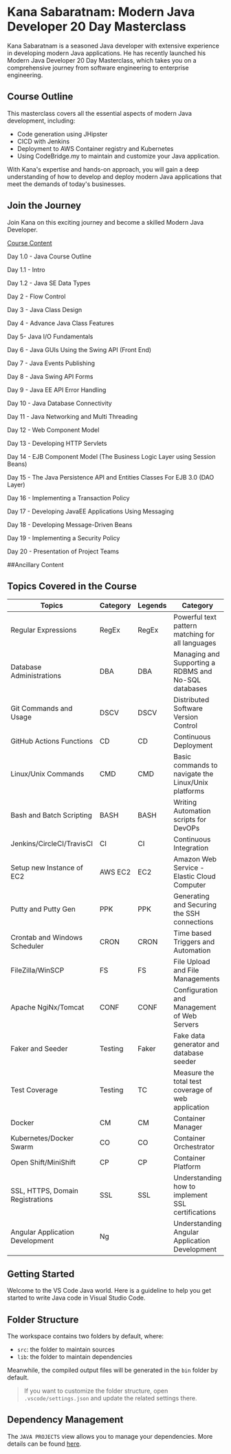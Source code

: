# Kana Sabaratnam: Modern Java Developer 20 Day Masterclass

Kana Sabaratnam is a seasoned Java developer with extensive experience in developing modern Java applications. He has recently launched his Modern Java Developer 20 Day Masterclass, which takes you on a comprehensive journey from software engineering to enterprise engineering. 

## Course Outline

This masterclass covers all the essential aspects of modern Java development, including:
- Code generation using JHipster
- CICD with Jenkins
- Deployment to AWS Container registry and Kubernetes
- Using CodeBridge.my to maintain and customize your Java application. 

With Kana's expertise and hands-on approach, you will gain a deep understanding of how to develop and deploy modern Java applications that meet the demands of today's businesses. 

## Join the Journey

Join Kana on this exciting journey and become a skilled Modern Java Developer.

[Course Content](https://drive.google.com/drive/folders/1CLDJ58jbbVBqsrtSvUOt_gNFnw6KR__v)

Day 1.0 - Java Course Outline

Day 1.1 - Intro

Day 1.2 - Java SE Data Types

Day 2 -  Flow Control

Day 3 - Java Class Design

Day 4 - Advance Java Class Features

Day 5- Java I/O Fundamentals

Day 6 - Java GUIs Using the Swing API (Front  End)

Day 7 - Java Events Publishing

Day 8 - Java Swing API Forms

Day 9 - Java EE API Error Handling

Day 10 - Java Database Connectivity

Day 11 - Java Networking and Multi Threading

Day 12 - Web Component Model

Day 13 - Developing HTTP Servlets

Day 14 - EJB Component Model (The Business Logic Layer using Session Beans)

Day 15 - The Java Persistence API and  Entities Classes For EJB 3.0 (DAO Layer)

Day 16 - Implementing a Transaction Policy

Day 17 - Developing JavaEE Applications Using Messaging

Day 18 - Developing Message-Driven Beans

Day 19 - Implementing a Security Policy

Day 20 - Presentation of Project Teams


##Ancillary Content
## Topics Covered in the Course

| Topics | Category | Legends | Category |
| --- | --- | --- | --- |
| Regular Expressions | RegEx | RegEx | Powerful text pattern matching for all languages |
| Database Administrations | DBA | DBA | Managing and Supporting a RDBMS and No-SQL databases |
| Git Commands and Usage | DSCV | DSCV | Distributed Software Version Control |
| GitHub Actions Functions | CD | CD | Continuous Deployment |
| Linux/Unix Commands | CMD | CMD | Basic commands to navigate the Linux/Unix platforms |
| Bash and Batch Scripting | BASH | BASH | Writing Automation scripts for DevOPs |
| Jenkins/CircleCI/TravisCI | CI | CI | Continuous Integration |
| Setup new Instance of EC2 | AWS EC2 | EC2 | Amazon Web Service - Elastic Cloud Computer |
| Putty and Putty Gen | PPK | PPK | Generating and Securing the SSH connections |
| Crontab and Windows Scheduler | CRON | CRON | Time based Triggers and Automation |
| FileZilla/WinSCP | FS | FS | File Upload and File Managements |
| Apache NgiNx/Tomcat | CONF | CONF | Configuration and Management of Web Servers |
| Faker and Seeder | Testing | Faker | Fake data generator and database seeder |
| Test Coverage | Testing | TC | Measure the total test coverage of web application |
| Docker | CM | CM | Container Manager |
| Kubernetes/Docker Swarm | CO | CO | Container Orchestrator |
| Open Shift/MiniShift | CP | CP | Container Platform |
| SSL, HTTPS, Domain Registrations | SSL | SSL | Understanding how to implement SSL certifications |
| Angular Application Development | Ng | | Understanding Angular Application Development |


## Getting Started

Welcome to the VS Code Java world. Here is a guideline to help you get started to write Java code in Visual Studio Code.

## Folder Structure

The workspace contains two folders by default, where:

- `src`: the folder to maintain sources
- `lib`: the folder to maintain dependencies

Meanwhile, the compiled output files will be generated in the `bin` folder by default.

> If you want to customize the folder structure, open `.vscode/settings.json` and update the related settings there.

## Dependency Management

The `JAVA PROJECTS` view allows you to manage your dependencies. More details can be found [here](https://github.com/microsoft/vscode-java-dependency#manage-dependencies).
